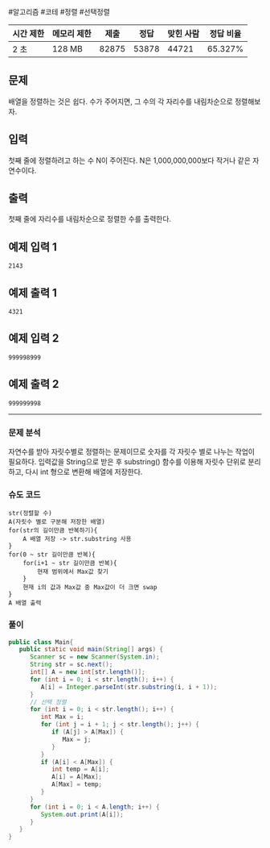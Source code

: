 #알고리즘 #코테 #정렬 #선택정렬

|시간 제한|메모리 제한|제출|정답|맞힌 사람|정답 비율|
|---|---|---|---|---|---|
|2 초|128 MB|82875|53878|44721|65.327%|

## 문제

배열을 정렬하는 것은 쉽다. 수가 주어지면, 그 수의 각 자리수를 내림차순으로 정렬해보자.

## 입력

첫째 줄에 정렬하려고 하는 수 N이 주어진다. N은 1,000,000,000보다 작거나 같은 자연수이다.

## 출력

첫째 줄에 자리수를 내림차순으로 정렬한 수를 출력한다.

## 예제 입력 1

```
2143
```

## 예제 출력 1

```
4321
```

## 예제 입력 2

```
999998999
```

## 예제 출력 2 

```
999999998
```

---

### 문제 분석

자연수를 받아 자릿수별로 정렬하는 문제이므로 숫자를 각 자릿수 별로 나누는 작업이 필요하다. 입력값을 String으로 받은 후 substring() 함수를 이용해 자릿수 단위로 분리하고, 다시 int 형으로 변환해 배열에 저장한다.


### 슈도 코드

```
str(정렬할 수)
A(자릿수 별로 구분해 저장한 배열)
for(str의 길이만큼 반복하기){
	A 배열 저장 -> str.substring 사용
}
for(0 ~ str 길이만큼 반복){
	for(i+1 ~ str 길이만큼 반복){
		현재 범위에서 Max값 찾기
	}
	현재 i의 값과 Max값 중 Max값이 더 크면 swap
}
A 배열 출력
```


### 풀이

```java
public class Main{  
   public static void main(String[] args) {  
      Scanner sc = new Scanner(System.in);  
      String str = sc.next();  
      int[] A = new int[str.length()];  
      for (int i = 0; i < str.length(); i++) {  
         A[i] = Integer.parseInt(str.substring(i, i + 1));  
      }  
      // 선택 정렬  
      for (int i = 0; i < str.length(); i++) {  
         int Max = i;  
         for (int j = i + 1; j < str.length(); j++) {  
            if (A[j] > A[Max]) {  
               Max = j;  
            }  
         }  
         if (A[i] < A[Max]) {  
            int temp = A[i];  
            A[i] = A[Max];  
            A[Max] = temp;  
         }  
      }  
      for (int i = 0; i < A.length; i++) {  
         System.out.print(A[i]);  
      }  
   }  
}
```